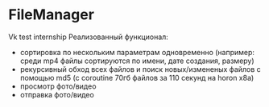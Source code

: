 # FileManager
Vk test internship
Реализованный функционал:
- сортировка по нескольким параметрам одновременно (например: среди mp4 файлы сортируются по имени, дате создания, размеру)
- рекурсивный обход всех файлов и поиск новых/измененых файлов с помощью md5 (с coroutine 70гб файлов за 110 секунд на horon x8a)
- просмотр фото/видео
- отправка фото/видео
